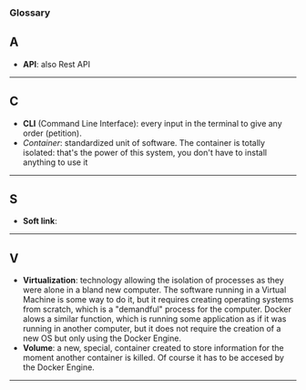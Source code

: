 ### Glossary
## A
- **API**: also Rest API
---
## C
- **CLI** (Command Line Interface): every input in the terminal to give any order (petition).
- *Container*: standardized unit of software. The container is totally isolated: that's the power of this system, you don't have to install anything to use it
---
## S
- **Soft link**:
---
## V
- **Virtualization**: technology allowing the isolation of processes as they were alone in a bland new computer. The software running in a Virtual Machine is some way to do it, but it requires creating operating systems from scratch, which is a "demandful" process for the computer. Docker alows a similar function, which is running some application as if it was running in another computer, but it does not require the creation of a new OS but only using the Docker Engine.
- **Volume**: a new, special, container created to store information for the moment another container is killed. Of course it has to be accesed by the Docker Engine.
---
